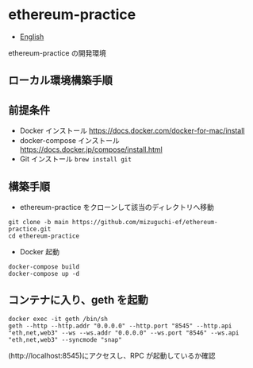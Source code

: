 # ethereum-practice

- [English](README.md)

ethereum-practice の開発環境

## ローカル環境構築手順

## 前提条件

- Docker インストール
  https://docs.docker.com/docker-for-mac/install
- docker-compose インストール
  https://docs.docker.jp/compose/install.html
- Git インストール
  `brew install git`

## 構築手順

- ethereum-practice をクローンして該当のディレクトリへ移動

```
git clone -b main https://github.com/mizuguchi-ef/ethereum-practice.git
cd ethereum-practice
```

- Docker 起動

```
docker-compose build
docker-compose up -d
```

## コンテナに入り、geth を起動

```
docker exec -it geth /bin/sh
geth --http --http.addr "0.0.0.0" --http.port "8545" --http.api "eth,net,web3" --ws --ws.addr "0.0.0.0" --ws.port "8546" --ws.api "eth,net,web3" --syncmode "snap"
```

(http://localhost:8545)にアクセスし、RPC が起動しているか確認
